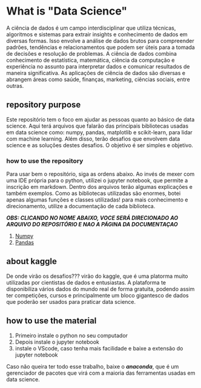 # What is "Data Science" 

A ciência de dados é um campo interdisciplinar que utiliza técnicas, algoritmos e sistemas para extrair insights e conhecimento de dados em diversas formas. Isso envolve a análise de dados brutos para compreender padrões, tendências e relacionamentos que podem ser úteis para a tomada de decisões e resolução de problemas. A ciência de dados combina conhecimento de estatística, matemática, ciência da computação e experiência no assunto para interpretar dados e comunicar resultados de maneira significativa. As aplicações de ciência de dados são diversas e abrangem áreas como saúde, finanças, marketing, ciências sociais, entre outras.

## repository purpose 

Este repositório tem o foco em ajudar as pessoas quanto ao básico de data science. Aqui terá arquivos que falarão das principais bibliotecas usadas em data science como: numpy, pandas, matplotlib e scikit-learn, para lidar com machine learning. Além disso, terão desafios que envolvem data science e as soluções destes desafios. O objetivo é ser simples e objetivo. 

### how to use the repository 

Para usar bem o repositório, siga as ordens abaixo. Ao invés de mexer com uma IDE própria para o python, utilizei o jupyter notebook, que permite a inscrição em markdown. Dentro dos arquivos terão algumas explicações e também exemplos. Como as bibliotecas utilizadas são enormes, botei apenas algumas funções e classes utilizadas! para mais conhecimento e direcionamento, utilize a documentação de cada biblioteca.

***OBS: CLICANDO NO NOME ABAIXO, VOCE SERÁ DIRECIONADO AO ARQUIVO DO REPOSITÓRIO E NAO A PÁGINA DA DOCUMENTAÇAO***
 
1. <a href = https://github.com/Filipe-Samuel-p/data-science_learning/blob/main/numpy.ipynb> Numpy </a>
2. <a href = https://github.com/Filipe-Samuel-p/data-science_learning/blob/main/pandas.ipynb > Pandas </a>

## about kaggle 


De onde virão os desafios??? 
virão do kaggle, que é uma platorma muito utilizadas por cientistas de dados e entusiastas. A plataforma te disponibiliza vários dados do mundo real de forma gratuita, podendo assim ter competições, cursos e principalmente um bloco gigantesco de dados que poderão ser usados para praticar data science.

## how to use the material 

1. Primeiro instale o python no seu computador
2. Depois instale o jupyter notebook 
3. instale o VScode, caso tenha mais facilidade e baixe a extensão do jupyter notebook

Caso não queira ter todo esse trabalho, baixe o ***anaconda***, que é um gerenciador de pacotes que virá com a maioria das ferramentas usadas em data science. 